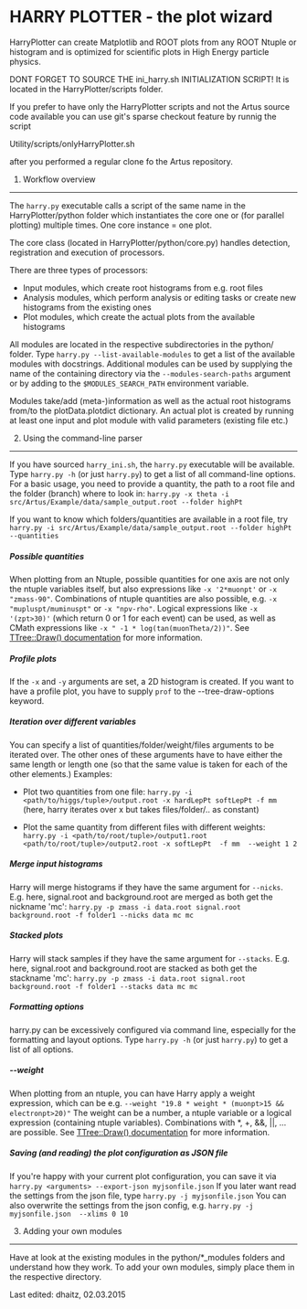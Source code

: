 HARRY PLOTTER - the plot wizard
=====

HarryPlotter can create Matplotlib and ROOT plots from any ROOT Ntuple or
histogram and is optimized for scientific plots in High Energy particle physics.

DONT FORGET TO SOURCE THE ini_harry.sh INITIALIZATION SCRIPT!
It is located in the HarryPlotter/scripts folder.

If you prefer to have only the HarryPlotter scripts and not the Artus source
code available you can use git's sparse checkout feature by runnig the script

Utility/scripts/onlyHarryPlotter.sh

after you performed a regular clone fo the Artus repository.



1. Workflow overview
-------------------------------------------------------------------------------

The `harry.py` executable calls a script of the same name in the HarryPlotter/python
folder which instantiates the core one or (for parallel plotting) multiple times.
One core instance = one plot.

The core class (located in HarryPlotter/python/core.py) handles detection,
registration and execution of processors.

There are three types of processors:

- Input modules, which create root histograms from e.g. root files
- Analysis modules, which perform analysis or editing tasks or create new
histograms from the existing ones
- Plot modules, which create the actual plots from the available histograms

All modules are located in the respective subdirectories in the python/ folder.
Type `harry.py --list-available-modules` to get a list of the available modules
with docstrings. Additional modules can be used by supplying the name of the
containing directory via the `--modules-search-paths` argument or by adding to
the `$MODULES_SEARCH_PATH` environment variable.

Modules take/add (meta-)information as well as the actual root histograms
from/to the plotData.plotdict dictionary. An actual plot is created by running
at least one input and plot module with valid parameters (existing file etc.)



2. Using the command-line parser
-------------------------------------------------------------------------------

If you have sourced `harry_ini.sh`, the `harry.py` executable will be available.
Type `harry.py -h` (or just `harry.py`) to get a list of all command-line options.
For a basic usage, you need to provide a quantity, the path to a
root file and the folder (branch) where to look in:
    `harry.py -x theta -i src/Artus/Example/data/sample_output.root --folder highPt`

If you want to know which folders/quantities are available in  a root file, try
    `harry.py -i src/Artus/Example/data/sample_output.root --folder highPt --quantities`

##### Possible quantities
When plotting from an Ntuple, possible quantities for one axis are not only the
ntuple variables itself, but also expressions like `-x '2*muonpt'` or
`-x "zmass-90"`.
Combinations of ntuple quantities are also possible, e.g.
`-x "mupluspt/muminuspt"` or `-x "npv-rho"`.
Logical expressions like `-x '(zpt>30)'` (which return 0 or 1 for each event)
can be used, as well as CMath expressions like
`-x " -1 * log(tan(muonTheta/2))"`.
See [TTree::Draw() documentation](https://root.cern.ch/root/htmldoc/TTree.html#TTree:Draw@2 "TTree Draw options")
for more information.



##### Profile plots
If the `-x` and `-y` arguments are set, a 2D histogram is created. If you want
to have a profile plot, you have to supply `prof` to the --tree-draw-options
keyword.

##### Iteration over different variables
You can specify a list of quantities/folder/weight/files arguments to be iterated over.
The other ones of these arguments have to have either the same length or length one
(so that the same value is taken for each of the other elements.)
Examples:

- Plot two quantities from one file:
    `harry.py -i <path/to/higgs/tuple>/output.root -x hardLepPt softLepPt -f mm`
(here, harry iterates over x but takes files/folder/.. as constant)

- Plot the same quantity from different files with different weights:
   `harry.py -i <path/to/root/tuple>/output1.root <path/to/root/tuple>/output2.root -x softLepPt  -f mm  --weight 1 2`

##### Merge input histograms
Harry will merge histograms if they have the same argument for `--nicks`. E.g. here,
signal.root and background.root are merged as both get the nickname 'mc':
    `harry.py -p zmass -i data.root signal.root background.root -f folder1 --nicks data mc mc`

##### Stacked plots
Harry will stack samples if they have the same argument for `--stacks`. E.g. here,
signal.root and background.root are stacked as both get the stackname 'mc':
    `harry.py -p zmass -i data.root signal.root background.root -f folder1 --stacks data mc mc`

##### Formatting options
harry.py can be excessively configured via command line, especially for the
formatting and layout options. Type `harry.py -h` (or just `harry.py`) to get
a list of all options.

##### --weight
When plotting from an ntuple, you can have Harry apply a weight expression,
which can be e.g.
    `--weight "19.8 * weight * (muonpt>15 && electronpt>20)"`
The weight can be a number, a ntuple variable or a logical expression
(containing ntuple variables). Combinations with *, +, &&, ||, ... are possible.
See [TTree::Draw() documentation](https://root.cern.ch/root/htmldoc/TTree.html#TTree:Draw@2 "TTree Draw options")
for more information.

##### Saving (and reading) the plot configuration as JSON file
If you're happy with your current plot configuration, you can save it via
    `harry.py <arguments> --export-json myjsonfile.json`
If you later want read the settings from the json file, type
    `harry.py -j myjsonfile.json`
You can also overwrite the settings from the json config, e.g.
    `harry.py -j myjsonfile.json  --xlims 0 10`


3. Adding your own modules
-------------------------------------------------------------------------------

Have at look at the existing modules in the python/*_modules folders and
understand how they work. To add your own modules, simply place them in the
respective directory.

Last edited: dhaitz, 02.03.2015

